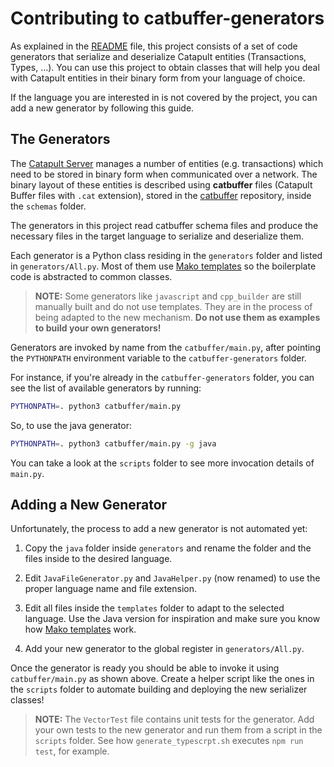 # Contributing to catbuffer-generators

As explained in the [README](README.md) file, this project consists of a set of code generators that serialize and deserialize Catapult entities (Transactions, Types, ...). You can use this project to obtain classes that will help you deal with Catapult entities in their binary form from your language of choice.

If the language you are interested in is not covered by the project, you can add a new generator by following this guide.

## The Generators

The [Catapult Server](https://github.com/nemtech/catapult-server) manages a number of entities (e.g. transactions) which need to be stored in binary form when communicated over a network. The binary layout of these entities is described using **catbuffer** files (Catapult Buffer files with ``.cat`` extension), stored in the [catbuffer](https://github.com/nemtech/catbuffer) repository, inside the ``schemas`` folder.

The generators in this project read catbuffer schema files and produce the necessary files in the target language to serialize and deserialize them.

Each generator is a Python class residing in the ``generators`` folder and listed in ``generators/All.py``. Most of them use [Mako templates](https://www.makotemplates.org/) so the boilerplate code is abstracted to common classes.

> **NOTE:**
> Some generators like ``javascript`` and ``cpp_builder`` are still manually built and do not use templates. They are in the process of being adapted to the new mechanism. **Do not use them as examples to build your own generators!**

Generators are invoked by name from the ``catbuffer/main.py``, after pointing the ``PYTHONPATH`` environment variable to the ``catbuffer-generators`` folder.

For instance, if you're already in the ``catbuffer-generators`` folder, you can see the list of available generators by running:

```bash
PYTHONPATH=. python3 catbuffer/main.py
```

So, to use the java generator:

```bash
PYTHONPATH=. python3 catbuffer/main.py -g java
```

You can take a look at the ``scripts`` folder to see more invocation details of ``main.py``.

## Adding a New Generator

Unfortunately, the process to add a new generator is not automated yet:

1. Copy the ``java`` folder inside ``generators`` and rename the folder and the files inside to the desired language.

2. Edit ``JavaFileGenerator.py`` and ``JavaHelper.py`` (now renamed) to use the proper language name and file extension.

3. Edit all files inside the ``templates`` folder to adapt to the selected language. Use the Java version for inspiration and make sure you know how [Mako templates](https://www.makotemplates.org/) work.

4. Add your new generator to the global register in ``generators/All.py``.

Once the generator is ready you should be able to invoke it using ``catbuffer/main.py`` as shown above. Create a helper script like the ones in the ``scripts`` folder to automate building and deploying the new serializer classes!

> **NOTE:**
> The ``VectorTest`` file contains unit tests for the generator. Add your own tests to the new generator and run them from a script in the ``scripts`` folder. See how ``generate_typescrpt.sh`` executes ``npm run test``, for example.
